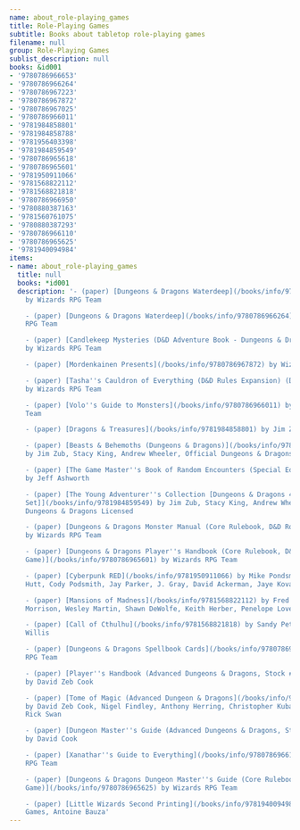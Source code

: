 ```yaml
---
name: about_role-playing_games
title: Role-Playing Games
subtitle: Books about tabletop role-playing games
filename: null
group: Role-Playing Games
sublist_description: null
books: &id001
- '9780786966653'
- '9780786966264'
- '9780786967223'
- '9780786967872'
- '9780786967025'
- '9780786966011'
- '9781984858801'
- '9781984858788'
- '9781956403398'
- '9781984859549'
- '9780786965618'
- '9780786965601'
- '9781950911066'
- '9781568822112'
- '9781568821818'
- '9780786966950'
- '9780880387163'
- '9781560761075'
- '9780880387293'
- '9780786966110'
- '9780786965625'
- '9781940094984'
items:
- name: about_role-playing_games
  title: null
  books: *id001
  description: '- (paper) [Dungeons & Dragons Waterdeep](/books/info/9780786966653)
    by Wizards RPG Team

    - (paper) [Dungeons & Dragons Waterdeep](/books/info/9780786966264) by Wizards
    RPG Team

    - (paper) [Candlekeep Mysteries (D&D Adventure Book - Dungeons & Dragons)](/books/info/9780786967223)
    by Wizards RPG Team

    - (paper) [Mordenkainen Presents](/books/info/9780786967872) by Wizards RPG Team

    - (paper) [Tasha''s Cauldron of Everything (D&D Rules Expansion) (Dungeons & Dragons)](/books/info/9780786967025)
    by Wizards RPG Team

    - (paper) [Volo''s Guide to Monsters](/books/info/9780786966011) by Wizards RPG
    Team

    - (paper) [Dragons & Treasures](/books/info/9781984858801) by Jim Zub

    - (paper) [Beasts & Behemoths (Dungeons & Dragons)](/books/info/9781984858788)
    by Jim Zub, Stacy King, Andrew Wheeler, Official Dungeons & Dragons Licensed

    - (paper) [The Game Master''s Book of Random Encounters (Special Edition)](/books/info/9781956403398)
    by Jeff Ashworth

    - (paper) [The Young Adventurer''s Collection [Dungeons & Dragons 4-Book Boxed
    Set]](/books/info/9781984859549) by Jim Zub, Stacy King, Andrew Wheeler, Official
    Dungeons & Dragons Licensed

    - (paper) [Dungeons & Dragons Monster Manual (Core Rulebook, D&D Roleplaying Game)](/books/info/9780786965618)
    by Wizards RPG Team

    - (paper) [Dungeons & Dragons Player''s Handbook (Core Rulebook, D&D Roleplaying
    Game)](/books/info/9780786965601) by Wizards RPG Team

    - (paper) [Cyberpunk RED](/books/info/9781950911066) by Mike Pondsmith, James
    Hutt, Cody Podsmith, Jay Parker, J. Gray, David Ackerman, Jaye Kovach

    - (paper) [Mansions of Madness](/books/info/9781568822112) by Fred Behrendt, Mark
    Morrison, Wesley Martin, Shawn DeWolfe, Keith Herber, Penelope Love, Liam Routt

    - (paper) [Call of Cthulhu](/books/info/9781568821818) by Sandy Petersen, Lynn
    Willis

    - (paper) [Dungeons & Dragons Spellbook Cards](/books/info/9780786966950) by Wizards
    RPG Team

    - (paper) [Player''s Handbook (Advanced Dungeons & Dragons, Stock #2101)](/books/info/9780880387163)
    by David Zeb Cook

    - (paper) [Tome of Magic (Advanced Dungeon & Dragons](/books/info/9781560761075)
    by David Zeb Cook, Nigel Findley, Anthony Herring, Christopher Kubasik, Carl Sargent,
    Rick Swan

    - (paper) [Dungeon Master''s Guide (Advanced Dungeons & Dragons, Stock #2100)](/books/info/9780880387293)
    by David Cook

    - (paper) [Xanathar''s Guide to Everything](/books/info/9780786966110) by Wizards
    RPG Team

    - (paper) [Dungeons & Dragons Dungeon Master''s Guide (Core Rulebook, D&D Roleplaying
    Game)](/books/info/9780786965625) by Wizards RPG Team

    - (paper) [Little Wizards Second Printing](/books/info/9781940094984) by Crafty
    Games, Antoine Bauza'
---
```




